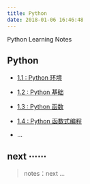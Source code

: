 ```yaml
---
title: Python
date: 2018-01-06 16:46:48
---
```


Python Learning Notes 

## Python

- [1.1 : Python 环境][py0]

- [1.2 : Python 基础][py1]

- [1.3 : Python 函数][py2]

- [1.4 : Python 函数式编程][py3]

- ...

[py0]: /2017/10/18/ops-pyenv-install/
[py1]: /2017/05/31/python-basic-learning-I/
[py2]: /2017/06/02/python-basic-learning-II/
[py3]: /2017/06/05/python-basic-learning-III/

[0]: /python_language

## next ⋯⋯

> notes：next ...
